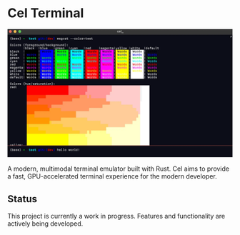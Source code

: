 # Cel Terminal

![Cel Terminal](https://raw.githubusercontent.com/TheApplePieGod/cel/main/images/cel.webp)

A modern, multimodal terminal emulator built with Rust. Cel aims to provide a fast, GPU-accelerated terminal experience for the modern developer.

## Status

This project is currently a work in progress. Features and functionality are actively being developed.
